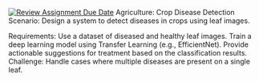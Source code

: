 [![Review Assignment Due Date](https://classroom.github.com/assets/deadline-readme-button-22041afd0340ce965d47ae6ef1cefeee28c7c493a6346c4f15d667ab976d596c.svg)](https://classroom.github.com/a/UJ1M6nvn)
Agriculture: Crop Disease Detection
Scenario:
Design a system to detect diseases in crops using leaf images.

Requirements:
Use a dataset of diseased and healthy leaf images.
Train a deep learning model using Transfer Learning (e.g., EfficientNet).
Provide actionable suggestions for treatment based on the classification results.
Challenge:
Handle cases where multiple diseases are present on a single leaf.
